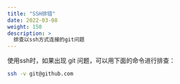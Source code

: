 ```yaml
---
title: "SSH排错"
date: 2022-03-08
weight: 150
description: >
  排查以ssh方式连接的git问题
---
```


使用ssh时，如果出现 git 问题，可以用下面的命令进行排查：

```bash
ssh -v git@github.com
```



